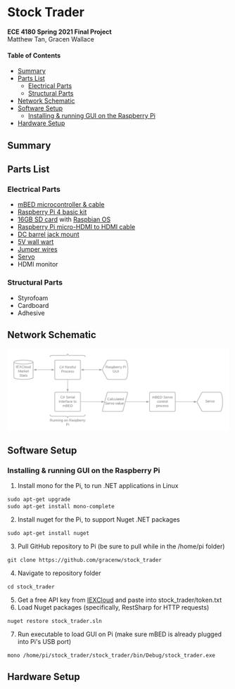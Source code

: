 # Stock Trader
__ECE 4180 Spring 2021 Final Project__  
Matthew Tan, Gracen Wallace  

#### Table of Contents
* [Summary](#summary)
* [Parts List](#parts-list)
  * [Electrical Parts](#electrical-parts)
  * [Structural Parts](#structural-parts)
* [Network Schematic](#network-schematic)
* [Software Setup](#software-setup)
  * [Installing & running GUI on the Raspberry Pi](#installing--running-gui-on-the-raspberry-pi)
* [Hardware Setup](#hardware-setup)

## Summary

## Parts List
### Electrical Parts
* [mBED microcontroller & cable](https://www.sparkfun.com/products/9564)
* [Raspberry Pi 4 basic kit](https://www.canakit.com/raspberry-pi-4-basic-kit.html)
* [16GB SD card](https://www.sparkfun.com/products/15051) with [Raspbian OS](https://www.raspberrypi.org/documentation/installation/noobs.md)
* [Raspberry Pi micro-HDMI to HDMI cable](https://www.adafruit.com/product/4302?gclid=Cj0KCQjw1PSDBhDbARIsAPeTqrd1HVeETRREtpcVv8ZM6UxX5sJTC2wGqX1TRvw2GPZ63em6XvAB6BsaAtaoEALw_wcB)
* [DC barrel jack mount](https://www.sparkfun.com/products/10811) 
* [5V wall wart](https://www.sparkfun.com/products/12889)
* [Jumper wires](https://www.sparkfun.com/products/11026)
* [Servo](https://www.sparkfun.com/products/11884)
* HDMI monitor
### Structural Parts
* Styrofoam
* Cardboard
* Adhesive

## Network Schematic
![networkschematic](network.png)

## Software Setup
### Installing & running GUI on the Raspberry Pi  
1. Install mono for the Pi, to run .NET applications in Linux  
```
sudo apt-get upgrade  
sudo apt-get install mono-complete
```
2. Install nuget for the Pi, to support Nuget .NET packages  
```
sudo apt-get install nuget
```
3. Pull GitHub repository to Pi (be sure to pull while in the /home/pi folder)  
```
git clone https://github.com/gracenw/stock_trader
```
4. Navigate to repository folder  
```
cd stock_trader
```
5. Get a free API key from [IEXCloud](https://iexcloud.io/) and paste into stock_trader/token.txt
6. Load Nuget packages (specifically, RestSharp for HTTP requests)  
```
nuget restore stock_trader.sln  
```
7. Run executable to load GUI on Pi (make sure mBED is already plugged into Pi's USB port)
```
mono /home/pi/stock_trader/stock_trader/bin/Debug/stock_trader.exe
```

## Hardware Setup
